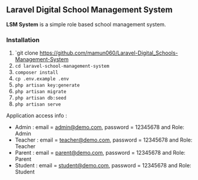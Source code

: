 ## Laravel Digital School Management System

**LSM System** is a simple role based school management system.

### Installation
01. `git clone https://github.com/mamun060/Laravel-Digital_Schools-Management-System
02. `cd laravel-school-management-system`
03. `composer install`
04. `cp .env.example .env`
05. `php artisan key:generate`
06. `php artisan migrate`
07. `php artisan db:seed`
08. `php artisan serve`


Application access info :

-   Admin : email = admin@demo.com, password = 12345678 and Role: Admin
-   Teacher : email = teacher@demo.com, password = 12345678 and Role: Teacher
-   Parent : email = parent@demo.com, password = 12345678 and Role: Parent
-   Student : email = student@demo.com, password = 12345678 and Role: Student
